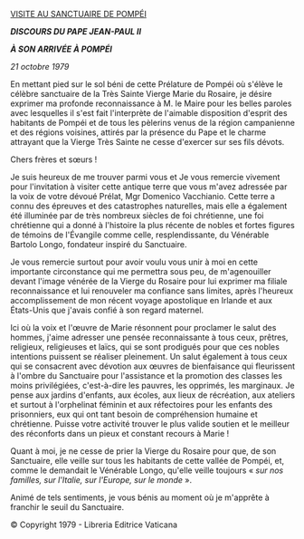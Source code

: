 [VISITE AU SANCTUAIRE DE POMPÉI](http://www.vatican.va/holy_father/john_paul_ii/travels/sub_index1979/trav_pompei-napoli_fr.htm)

***DISCOURS  DU PAPE JEAN-PAUL II***

***À SON ARRIVÉE À POMPÉI***

*21 octobre 1979*

En mettant pied sur le sol béni de cette Prélature de Pompéi où s'élève le célèbre sanctuaire de la Très Sainte Vierge Marie du Rosaire, je désire exprimer ma profonde reconnaissance à M. le Maire pour les belles paroles avec lesquelles il s'est fait l'interprète de l'aimable disposition d'esprit des habitants de Pompéi et de tous les pèlerins venus de la région campanienne et des régions voisines, attirés par la présence du Pape et le charme attrayant que la Vierge Très Sainte ne cesse d'exercer sur ses fils dévots.

Chers frères et sœurs !

Je suis heureux de me trouver parmi vous et Je vous remercie vivement pour l'invitation à visiter cette antique terre que vous m'avez adressée par la voix de votre dévoué Prélat, Mgr Domenico Vacchianio. Cette terre a connu des épreuves et des catastrophes naturelles, mais elle a également été illuminée par de très nombreux siècles de foi chrétienne, une foi chrétienne qui a donné à l'histoire la plus récente de nobles et fortes figures de témoins de l'Évangile comme celle, resplendissante, du Vénérable Bartolo Longo, fondateur inspiré du Sanctuaire.

Je vous remercie surtout pour avoir voulu vous unir à moi en cette importante circonstance qui me permettra sous peu, de m'agenouiller devant l'image vénérée de la Vierge du Rosaire pour lui exprimer ma filiale reconnaissance et lui renouveler ma confiance sans limites, après l'heureux accomplissement de mon récent voyage apostolique en Irlande et aux États-Unis que j'avais confié à son regard maternel.

Ici où la voix et l'œuvre de Marie résonnent pour proclamer le salut des hommes, j'aime adresser une pensée reconnaissante à tous ceux, prêtres, religieux, religieuses et laïcs, qui se sont prodigués pour que ces nobles intentions puissent se réaliser pleinement. Un salut également à tous ceux qui se consacrent avec dévotion aux œuvres de bienfaisance qui fleurissent à l'ombre du Sanctuaire pour l'assistance et la promotion des classes les moins privilégiées, c'est-à-dire les pauvres, les opprimés, les marginaux. Je pense aux jardins d'enfants, aux écoles, aux lieux de récréation, aux ateliers et surtout à l'orphelinat féminin et aux réfectoires pour les enfants des prisonniers, eux qui ont tant besoin de compréhension humaine et chrétienne. Puisse votre activité trouver le plus valide soutien et le meilleur des réconforts dans un pieux et constant recours à Marie !

Quant à moi, je ne cesse de prier la Vierge du Rosaire pour que, de son Sanctuaire, elle veille sur tous les habitants de cette vallée de Pompéi, et, comme le demandait le Vénérable Longo, qu'elle veille toujours « *sur nos familles, sur l'Italie, sur l'Europe, sur le monde* ».

Animé de tels sentiments, je vous bénis au moment où je m'apprête à franchir le seuil du Sanctuaire.

© Copyright 1979 - Libreria Editrice Vaticana